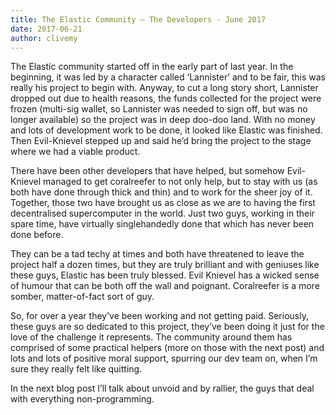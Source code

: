 ```yaml
---
title: The Elastic Community – The Developers - June 2017
date: 2017-06-21
author: clivemy
---
```



The Elastic community started off in the early part of last year. In the beginning, it was led by a character called ‘Lannister’ and to be fair, this was really his project to begin with. Anyway, to cut a long story short, Lannister dropped out due to health reasons, the funds collected for the project were frozen (multi-sig wallet, so Lannister was needed to sign off, but was no longer available) so the project was in deep doo-doo land. With no money and lots of development work to be done, it looked like Elastic was finished. Then Evil-Knievel stepped up and said he’d bring the project to the stage where we had a viable product.

There have been other developers that have helped, but somehow Evil-Knievel managed to get coralreefer to not only help, but to stay with us (as both have done through thick and thin) and to work for the sheer joy of it. Together, those two have brought us as close as we are to having the first decentralised supercomputer in the world. Just two guys, working in their spare time, have virtually singlehandedly done that which has never been done before.

They can be a tad techy at times and both have threatened to leave the project half a dozen times, but they are truly brilliant and with geniuses like these guys, Elastic has been truly blessed. Evil Knievel has a wicked sense of humour that can be both off the wall and poignant. Coralreefer is a more somber, matter-of-fact sort of guy.

So, for over a year they’ve been working and not getting paid. Seriously, these guys are so dedicated to this project, they’ve been doing it just for the love of the challenge it represents. The community around them has comprised of some practical helpers (more on those with the next post) and lots and lots of positive moral support, spurring our dev team on, when I’m sure they really felt like quitting.

In the next blog post I’ll talk about unvoid and by rallier, the guys that deal with everything non-programming.

